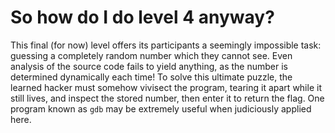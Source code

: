So how do I do level 4 anyway?
==============================

This final (for now) level offers its participants a seemingly impossible task:
guessing a completely random number which they cannot see. Even analysis of the
source code fails to yield anything, as the number is determined dynamically
each time! To solve this ultimate puzzle, the learned hacker must somehow
vivisect the program, tearing it apart while it still lives, and inspect the
stored number, then enter it to return the flag. One program known as `gdb` may
be extremely useful when judiciously applied here.
